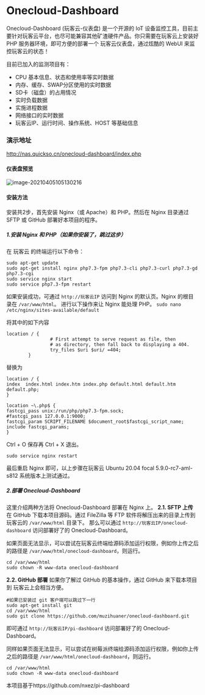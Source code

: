 # Onecloud-Dashboard



Onecloud-Dashboard (玩客云-仪表盘) 是一个开源的 IoT 设备监控工具，目前主要针对玩客云平台，也尽可能兼容其他矿渣硬件产品。你只需要在玩客云上安装好 PHP 服务器环境，即可方便的部署一个 玩客云仪表盘，通过炫酷的 WebUI 来监控玩客云的状态！

目前已加入的监测项目有：

- CPU 基本信息、状态和使用率等实时数据
- 内存、缓存、SWAP分区使用的实时数据
- SD卡（磁盘）的占用情况
- 实时负载数据
- 实施进程数据
- 网络接口的实时数据
- 玩客云IP、运行时间、操作系统、HOST 等基础信息

### 演示地址

http://nas.quickso.cn/onecloud-dashboard/index.php

#### 仪表盘预览

![image-20210405105130216](https://cdn.jsdelivr.net/gh/muzihuaner/huancdn/img/20210405105130.png)

#### 安装方法

安装共2步，首先安装 Nginx（或 Apache）和 PHP。然后在 Nginx 目录通过 SFTP 或 GitHub 部署好本项目的程序。

##### 1.安装 Nginx 和 PHP（如果你安装了，跳过这步）

在 玩客云 的终端运行以下命令：

```
sudo apt-get update
sudo apt-get install nginx php7.3-fpm php7.3-cli php7.3-curl php7.3-gd php7.3-cgi
sudo service nginx start
sudo service php7.3-fpm restart
```

如果安装成功，可通过 `http://玩客云IP` 访问到 Nginx 的默认页。Nginx 的根目录在 `/var/www/html`。
进行以下操作来让 Nginx 能处理 PHP。
`sudo nano /etc/nginx/sites-available/default`

将其中的如下内容

```
location / {
                # First attempt to serve request as file, then
                # as directory, then fall back to displaying a 404.
                try_files $uri $uri/ =404;
        }
```

替换为

```
location / {
index  index.html index.htm index.php default.html default.htm default.php;
}
 
location ~\.php$ {
fastcgi_pass unix:/run/php/php7.3-fpm.sock;
#fastcgi_pass 127.0.0.1:9000;
fastcgi_param SCRIPT_FILENAME $document_root$fastcgi_script_name;
include fastcgi_params;
}
```

Ctrl + O 保存再 Ctrl + X 退出。

```
sudo service nginx restart
```

最后重启 Nginx 即可，以上步骤在玩客云 Ubuntu 20.04 focal 5.9.0-rc7-aml-s812 系统版本上测试通过。

##### 2.部署 Onecloud-Dashboard

这里介绍两种方法将 Onecloud-Dashboard 部署在 Nginx 上。
**2.1. SFTP 上传**
在 GitHub 下载本项目源码。通过 FileZilla 等 FTP 软件将解压出来的目录上传到玩客云的 `/var/www/html` 目录下。
那么可以通过 `http://玩客云IP/onecloud-dashboard` 访问部署好了的 Onecloud-Dashboard。

如果页面无法显示，可以尝试在玩客云终端给源码添加运行权限，例如你上传之后的路径是 `/var/www/html/onecloud-dashboard`，则运行。

```
cd /var/www/html
sudo chown -R www-data onecloud-dashboard
```

**2.2. GitHub 部署**
如果你了解过 GitHub 的基本操作，通过 GitHub 来下载本项目到 玩客云上会相当方便。

```
#如果已安装过 git 客户端可以跳过下一行
sudo apt-get install git
cd /var/www/html
sudo git clone https://github.com/muzihuaner/onecloud-dashboard.git
```

即可通过 `http://玩客云IP/pi-dashboard` 访问部署好了的 Onecloud-Dashboard。

同样如果页面无法显示，可以尝试在树莓派终端给源码添加运行权限，例如你上传之后的路径是 `/var/www/html/onecloud-dashboard`，则运行。

```
cd /var/www/html
sudo chown -R www-data onecloud-dashboard
```

本项目基于https://github.com/nxez/pi-dashboard
